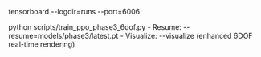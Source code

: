 tensorboard --logdir=runs --port=6006

python scripts/train_ppo_phase3_6dof.py
    - Resume: --resume=models/phase3/latest.pt
    - Visualize: --visualize (enhanced 6DOF real-time rendering)